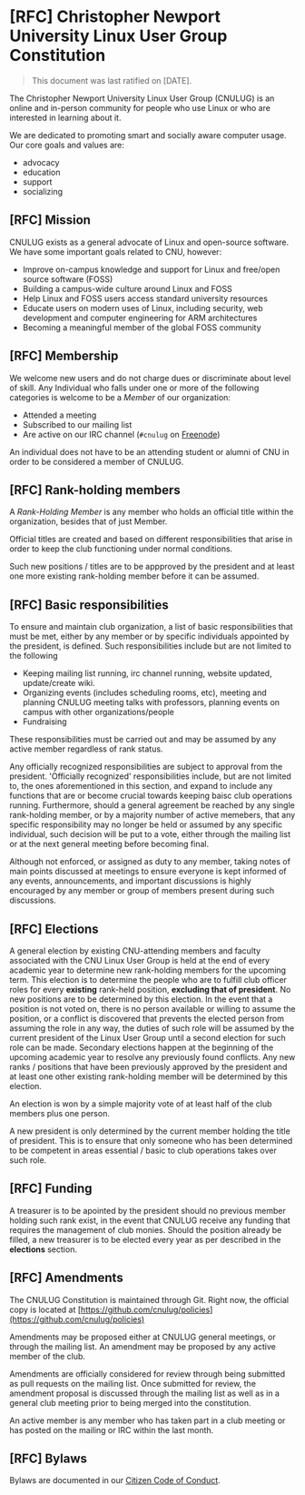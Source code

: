 # [RFC] Christopher Newport University Linux User Group Constitution

> This document was last ratified on [DATE].

The Christopher Newport University Linux User Group (CNULUG) is an online and
in-person community for people who use Linux or who are interested in learning
about it.

We are dedicated to promoting smart and socially aware computer usage.
Our core goals and values are:

- advocacy
- education
- support
- socializing

## [RFC] Mission

CNULUG exists as a general advocate of Linux and open-source software.
We have some important goals related to CNU, however:

- Improve on-campus knowledge and support for Linux and free/open source software (FOSS)
- Building a campus-wide culture around Linux and FOSS
- Help Linux and FOSS users access standard 
  university resources
- Educate users on modern uses of Linux, including security, web development 
  and computer engineering for ARM architectures
- Becoming a meaningful member of the global FOSS community

## [RFC] Membership

We welcome new users and do not charge dues or discriminate about level of
skill. Any Individual who falls under one or more of the following categories is
welcome to be a *Member* of our organization:

- Attended a meeting
- Subscribed to our mailing list
- Are active on our IRC channel (`#cnulug` on [Freenode](https://freenode.net/))

An individual does not have to be an attending student or alumni of CNU in order to be considered a member of CNULUG.


## [RFC] Rank-holding members

A *Rank-Holding Member* is any member who holds an official title within the
organization, besides that of just Member.

Official titles are created and based on different responsibilities that arise
in order to keep the club functioning under normal conditions.

Such new positions / titles are to be appproved by the president and at least
one more existing rank-holding member before it can be assumed.

## [RFC] Basic responsibilities

To ensure and maintain club organization, a list of basic responsibilities that must be met, either by any member or by specific individuals appointed by the president, is defined. Such responsibilities include but are not limited to the following

- Keeping mailing list running, irc channel running, website updated, update/create wiki.
- Organizing events (includes scheduling rooms, etc), meeting and planning CNULUG meeting talks with professors, planning events on campus with other organizations/people
- Fundraising

These responsibilities must be carried out and may be assumed by any active member regardless of rank status.

Any officially recognized responsibilities are subject to approval from the president. 'Officially recognized' responsibilities include, but are not limited to, the ones aforementioned in this section, and expand to include any functions that are or become crucial towards keeping baisc club operations running. Furthermore, should a general agreement be reached by any single rank-holding member, or by a majority number of active memebers, that any specific responsibility may no longer be held or assumed by any specific individual, such decision will be put to a vote, either through the mailing list or at the next general meeting before becoming final.

Although not enforced, or assigned as duty to any member, taking notes of main points discussed at meetings to ensure everyone is kept informed of any events, announcements, and important discussions is highly encouraged by any member or group of members present during such discussions.

## [RFC] Elections

A general election by existing CNU-attending members and faculty associated with
the CNU Linux User Group is held at the end of every academic year to determine
new rank-holding members for the upcoming term. This election is to determine
the people who are to fulfill club officer roles for every **existing**
rank-held position, **excluding that of president**. No new positions are to be
determined by this election. In the event that a position is not voted on, there
is no person available or willing to assume the position, or a conflict is
discovered that prevents the elected person from assuming the role in any way,
the duties of such role will be assumed by the current president of the Linux
User Group until a second election for such role can be made. Secondary
elections happen at the beginning of the upcoming academic year to resolve any
previously found conflicts. Any new ranks / positions that have been previously
approved by the president and at least one other existing rank-holding member
will be determined by this election.

An election is won by a simple majority vote of at least half of the club
members plus one person.

A new president is only determined by the current member holding the title of
president. This is to ensure that only someone who has been determined to be
competent in areas essential / basic to club operations takes over such role.

## [RFC] Funding

A treasurer is to be apointed by the president should no previous member holding such rank exist, in the event that CNULUG receive any funding that requires the management of club monies. Should the position already be filled, a new treasurer is to be elected every year as per described in the **elections** section.

## [RFC] Amendments

The CNULUG Constitution is maintained through Git. Right now, the official copy is located at [https://github.com/cnulug/policies](https://github.com/cnulug/policies)

Amendments may be proposed either at CNULUG general meetings, or through the mailing list. An amendment may be proposed by any active member of the club.

Amendments are officially considered for review through being submitted as pull requests on the mailing list. Once submitted for review, the amendment proposal is discussed through the mailing list as well as in a general club meeting prior to being merged into the constitution.

An active member is any member who has taken part in a club meeting or has posted on the mailing or IRC within the last month.

## [RFC] Bylaws

Bylaws are documented in our [Citizen Code of Conduct](https://github.com/cnulug/policies/blob/master/citizen_code_of_conduct.md#citizen-code-of-conduct).


